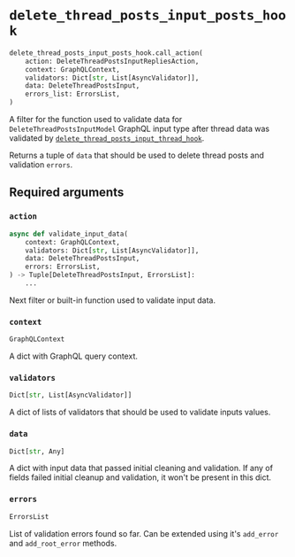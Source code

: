 # `delete_thread_posts_input_posts_hook`

```python
delete_thread_posts_input_posts_hook.call_action(
    action: DeleteThreadPostsInputRepliesAction,
    context: GraphQLContext,
    validators: Dict[str, List[AsyncValidator]],
    data: DeleteThreadPostsInput,
    errors_list: ErrorsList,
)
```

A filter for the function used to validate data for `DeleteThreadPostsInputModel` GraphQL input type after thread data was validated by [`delete_thread_posts_input_thread_hook`](./delete-thread-posts-input-thread-hook.md).

Returns a tuple of `data` that should be used to delete thread posts and validation `errors`.


## Required arguments

### `action`

```python
async def validate_input_data(
    context: GraphQLContext,
    validators: Dict[str, List[AsyncValidator]],
    data: DeleteThreadPostsInput,
    errors: ErrorsList,
) -> Tuple[DeleteThreadPostsInput, ErrorsList]:
    ...
```

Next filter or built-in function used to validate input data.


### `context`

```python
GraphQLContext
```

A dict with GraphQL query context.


### `validators`

```python
Dict[str, List[AsyncValidator]]
```

A dict of lists of validators that should be used to validate inputs values.


### `data`

```python
Dict[str, Any]
```

A dict with input data that passed initial cleaning and validation. If any of fields failed initial cleanup and validation, it won't be present in this dict.


### `errors`

```python
ErrorsList
```

List of validation errors found so far. Can be extended using it's `add_error` and `add_root_error` methods.